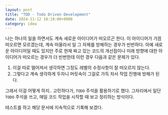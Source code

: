 ```yaml
---
layout: post
title: "TDD - Todo Driven Development"
date: 2024-11-12 18:19:00+0900
category: idea
---
```


나는 하나의 일을 하면서도 계속 새로운 아이디어가 떠오르곤 한다. 이 아이디어가 가끔 떠오르면 모르겠는데, 계속 떠올라서 일 그 자체를 방해하는 경우가 빈번하다.
아예 새로운 아이디어일 때도 있지만 주로 현재 짜고 있는 코드의 개선점이나 미래 방향에 대한 아이디어가 떠오르는 경우가 더 빈번한데 이런 경우 다음과 같은 문제가 있다.

1. 이걸 따로 떨어져서 생각하면 그정도 레벨의 수정사항이 잘 떠오르지 않는다.
2. 그렇다고 계속 생각하게 두자니 머릿속이 그걸로 가득 차서 작업 진행에 방해가 된다.

그래서 이걸 어떻게 하지.. 고민하다가, `TODO` 주석을 활용하기로 했다.
그자리에서 일단 `TODO` 주석을 쓰고, 매일 코드 작업을 시작할 때 보고 정리하는 방식이다.

테스트를 하고 해당 문서에 지속적으로 기록해 보겠다.
